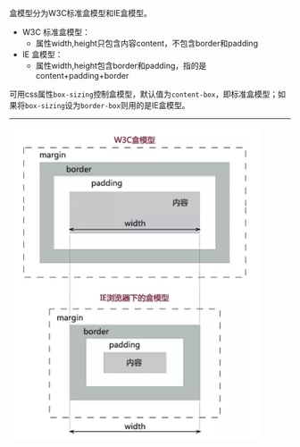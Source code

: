 盒模型分为W3C标准盒模型和IE盒模型。
* W3C 标准盒模型：
  * 属性width,height只包含内容content，不包含border和padding
* IE 盒模型：
  * 属性width,height包含border和padding，指的是content+padding+border

可用css属性`box-sizing`控制盒模型，默认值为`content-box`，即标准盒模型；如果将`box-sizing`设为`border-box`则用的是IE盒模型。
<hr>
<img src="box.png" width="450px" height="560px">